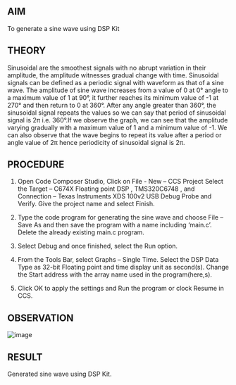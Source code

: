 ## AIM

To generate a sine wave using DSP Kit

## THEORY

Sinusoidal are the smoothest signals with no abrupt variation in their amplitude, the amplitude witnesses gradual change with time. Sinusoidal signals can be defined as a periodic signal with waveform as that of a sine wave. The amplitude of sine wave increases from a value of 0 at 0° angle to a maximum value of 1 at 90°, it further reaches its minimum value of -1 at 270° and then return to 0 at 360°. After any angle greater than 360°, the sinusoidal signal repeats the values so we can say that period of sinusoidal signal is 2π i.e. 360°.If we observe the graph, we can see that the amplitude varying gradually with a maximum value of 1 and a minimum value of -1. We can also observe that the wave begins to repeat its value after a period or angle value of 2π hence periodicity of sinusoidal signal is 2π.

## PROCEDURE

1. Open Code Composer Studio, Click on File -  New – CCS Project Select the Target – C674X Floating point DSP , TMS320C6748 , and Connection – Texas Instruments XDS 100v2 USB Debug Probe and Verify. Give the project name and select Finish. 

2. Type the code program for generating the sine wave and choose File – Save As and then save the program with a name including ‘main.c’. Delete the already existing main.c program.

3. Select Debug and once finished, select the Run option. 

4. From the Tools Bar, select Graphs – Single Time. Select the DSP Data Type as 32-bit Floating point and time display unit as second(s). Change the Start address with the array name used in the program(here,s).

5. Click OK to apply the settings and Run the program or clock Resume in CCS.

## OBSERVATION
![image](https://github.com/user-attachments/assets/06d81151-427e-46ae-b485-727e6d4c8a06)

## RESULT
Generated sine wave using DSP Kit.
